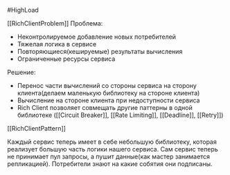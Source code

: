 #HighLoad 

[[RichClientProblem]]
Проблема:
- Неконтролируемое добавление новых потребителей
- Тяжелая логика в сервисе
- Повторяющиеся(кешируемые) результаты вычисления
- Ограниченные ресурсы сервиса

Решение:
- Перенос части вычислений со стороны сервиса на сторону клиента(делаем маленькую библиотеку на стороне клиента)
- Вычисление на стороне клиента при недоступности сервиса
- Rich Client позволяет совмещать другие паттерны в одной библиотеке ([[Circuit Breaker]], [[Rate Limiting]], [[Deadline]], [[Retry]])

[[RichClientPattern]]

Каждый сервис теперь имеет в себе небольшую библиотеку, которая реализует большую часть логики нашего сервиса. Сам сервис теперь не принимает пул запросы, а пушит данные(как мастер занимается репликацией). Потребители знают на какие собятия они подписаны.
